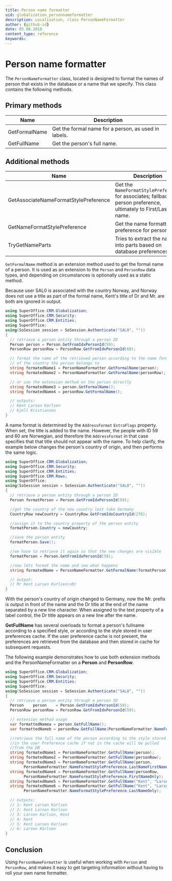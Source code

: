 ```yaml
---
title: Person name formatter
uid: globalization_personnameformatter
description: Localization, class PersonNameFormatter
author: {github-id}
date: 05.08.2018
content_type: reference
keywords:
---
```


# Person name formatter

The `PersonNameFormatter` class, located is designed to format the names of person that exists in the database or a name that we specify. This class contains the following methods.

## Primary methods

| Name | Description |
|---|---|
| GetFormalName | Get the formal name for a person, as used in labels. |
| GetFullName   | Get the person's full name. |

## Additional methods

| Name | Description |
|---|---|
| GetAssociateNameFormatStylePreference | Get the `NameFormatStylePreference` for associates; fallback to person preference, ultimately to First/Last name. |
| GetNameFormatStylePreference | Get the name formatting preference for persons. |
| TryGetNameParts | Tries to extract the name into parts based on database preferences. |

`GetFormalName` method is an extension method used to get the formal name of a person. It is used as an extension to the `Person` and `PersonRow` data types, and depending on circumstances is optionally used as a static method.

Because user SAL0 is associated with the country Norway, and Norway does not use a title as part of the formal name, Kent's title of Dr and Mr. are both are ignored in output.

```csharp
using SuperOffice.CRM.Globalization;
using SuperOffice.CRM.Security;
using SuperOffice.CRM.Entities;
using SuperOffice;
using(SoSession session = SoSession.Authenticate("SAL0", ""))
{
  // retrieve a person entity through a person ID
  Person person = Person.GetFromIdxPersonId(59);
  PersonRow personRow = PersonRow.GetFromIdxPersonId(60);

  // format the name of the retrieved person according to the name format 
  // of the country the person belongs to
  string formatedName1 = PersonNameFormatter.GetFormalName(person);
  string formatedName2 = PersonNameFormatter.GetFormalName(personRow);

  // or use the extension method on the person directly
  string formatedName3 = person.GetFormalName();
  string formatedName4 = personRow.GetFormalName();

  // outputs:
  // Kent Larsen Karlsen
  // Kjell Kristiansen
}
```

A name format is determined by the `AddressFormat` `ExtraFlags` property. When set, the title is added to the name. However, the people with ID 59 and 60 are Norwegian, and therefore the `AddressFormat` in that case specifies that that title should not appear with the name. To help clarify, the example below changes the person's country of origin, and then performs the same logic.

```csharp
using SuperOffice.CRM.Globalization;
using SuperOffice.CRM.Security;
using SuperOffice.CRM.Entities;
using SuperOffice.CRM.Rows;
using SuperOffice;
using(SoSession session = SoSession.Authenticate("SAL0", ""))
{
  // retrieve a person entity through a person ID
  Person formatPerson = Person.GetFromIdxPersonId(59);

  //get the country of the new country lest take Germany
  CountryRow newCountry = CountryRow.GetFromIdxCountryId(276);

  //assign it to the country property of the person entity
  formatPerson.Country = newCountry;

  //save the person entity
  formatPerson.Save();

  //we have to retrieve it again so that the new changes are visible
  formatPerson = Person.GetFromIdxPersonId(59);

  //now lets format the name and see what happens
  string formatedName = PersonNameFormatter.GetFormalName(formatPerson);

  // output:
  // Mr Kent Larsen Karlsen\nDr
}
```

With the person's country of origin changed to Germany, now the Mr. prefix is output in front of the name and the Dr title at the end of the name separated by a new line character. When assigned to the text property of a label control, the Dr title appears on a new line after the name.

**GetFullName** has several overloads to format a person's fullname according to a specified style, or according to the style stored in user preferences cache. If the user preference cache is not present, the preferences are retrieved from the database and then stored in cache for subsequent requests.

The following example demonstrates how to use both extension methods and the PersonNameFormatter on a **Person** and **PersonRow**.

```csharp
using SuperOffice.CRM.Globalization;
using SuperOffice.CRM.Security;
using SuperOffice.CRM.Entities;
using SuperOffice;
using(SoSession session = SoSession.Authenticate("SAL0", ""))
{
  // retrieve a person entity through a person ID
  Person    person    = Person.GetFromIdxPersonId(59);
  PersonRow personRow = PersonRow.GetFromIdxPersonId(59);

  // extension method usage
  var formattedNamea = person.GetFullName();
  var formattedNameb = personRow.GetFullName(PersonNameFormatter.NameFormatStylePreference.LastNameFirstName);

  //retrieve the full name of the person according to the style stored
  //in the user Preference cache if not in the cache will be pulled
  //from the DB
  string formatedName1 = PersonNameFormatter.GetFullName(person);
  string formatedName2 = PersonNameFormatter.GetFullName(personRow);
  string formatedName3 = PersonNameFormatter.GetFullName(person,
        PersonNameFormatter.NameFormatStylePreference.LastNameFirstName);
  string formatedName4 = PersonNameFormatter.GetFullName(personRow,
        PersonNameFormatter.NameFormatStylePreference.FirstNameOnly);
  string formatedName5 = PersonNameFormatter.GetFullName("Kent", "Larsen", "Karlsen");
  string formatedName6 = PersonNameFormatter.GetFullName("Kent", "Larsen", "Karlsen",
        PersonNameFormatter.NameFormatStylePreference.LastNameOnly);

  // outputs:
  // 1: Kent Larsen Karlsen
  // 2: Kent Larsen Karlsen
  // 3: Larsen Karlsen, Kent
  // 4: Kent
  // 5: Kent Larsen Karlsen
  // 6: Larsen Karlsen
}
```

## Conclusion

Using `PersonNameFormatter` is useful when working with `Person` and `PersonRow`, and makes it easy to get targeting information without having to roll your own name formatter.
